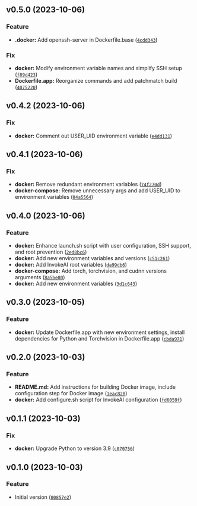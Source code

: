 <!--next-version-placeholder-->

## v0.5.0 (2023-10-06)

### Feature

* **.docker:** Add openssh-server in Dockerfile.base ([`4cdd343`](https://github.com/entelecheia/invokeai-container/commit/4cdd343c1cd75260ebcfd50345c18dd94b6f95f9))

### Fix

* **docker:** Modify environment variable names and simplify SSH setup ([`f89d423`](https://github.com/entelecheia/invokeai-container/commit/f89d423e90b93e75db4953fe39ca7d8ebaa446e0))
* **Dockerfile.app:** Reorganize commands and add patchmatch build ([`4075220`](https://github.com/entelecheia/invokeai-container/commit/4075220a7f10105440053694b4c2d17e185d24d1))

## v0.4.2 (2023-10-06)

### Fix

* **docker:** Comment out USER_UID environment variable ([`e4dd131`](https://github.com/entelecheia/invokeai-container/commit/e4dd131da7984ed79bdb70b54a03b52576c53770))

## v0.4.1 (2023-10-06)

### Fix

* **docker:** Remove redundant environment variables ([`74f270d`](https://github.com/entelecheia/invokeai-container/commit/74f270dd68bf1146b801951ad6dd892b584aa4b3))
* **docker-compose:** Remove unnecessary args and add USER_UID to environment variables ([`04a5564`](https://github.com/entelecheia/invokeai-container/commit/04a5564acb085d14dd2185c058bf6a3d37bfbffc))

## v0.4.0 (2023-10-06)

### Feature

* **docker:** Enhance launch.sh script with user configuration, SSH support, and root prevention ([`2ed8bc6`](https://github.com/entelecheia/invokeai-container/commit/2ed8bc6c26a54c367ca7da409bfb0467b6dd9da2))
* **docker:** Add new environment variables and versions ([`c51c261`](https://github.com/entelecheia/invokeai-container/commit/c51c261899162bd59768f7d5bfde7e517cbbd89f))
* **docker:** Add InvokeAI root variables ([`da99db6`](https://github.com/entelecheia/invokeai-container/commit/da99db67253103378190788f1901190d185925c9))
* **docker-compose:** Add torch, torchvision, and cudnn versions arguments ([`8a5be80`](https://github.com/entelecheia/invokeai-container/commit/8a5be80cd747491545ddaaa5c68560de06d18195))
* **docker:** Add new environment variables ([`3d1c643`](https://github.com/entelecheia/invokeai-container/commit/3d1c6435c31ae17f3b53488cde9490ce8307ecf8))

## v0.3.0 (2023-10-05)

### Feature

* **docker:** Update Dockerfile.app with new environment settings, install dependencies for Python and Torchvision in Dockerfile.app ([`cbda971`](https://github.com/entelecheia/invokeai-container/commit/cbda971ba090cb8e85809f1ecff16b23306feec5))

## v0.2.0 (2023-10-03)

### Feature

* **README.md:** Add instructions for building Docker image, include configuration step for Docker image ([`1eac828`](https://github.com/entelecheia/invokeai-container/commit/1eac8284fcf86c3563f33fb95d6e4251142e751c))
* **docker:** Add configure.sh script for InvokeAI configuration ([`fd6059f`](https://github.com/entelecheia/invokeai-container/commit/fd6059fc424e818f4981988fc4ea60781b349676))

## v0.1.1 (2023-10-03)

### Fix

* **docker:** Upgrade Python to version 3.9 ([`c070756`](https://github.com/entelecheia/invokeai-container/commit/c0707568e570f960a7f65830d7255f9dff0f9237))

## v0.1.0 (2023-10-03)

### Feature

* Initial version ([`00857e2`](https://github.com/entelecheia/invokeai-container/commit/00857e29899a1fdbee40759727a6a079e7946590))
